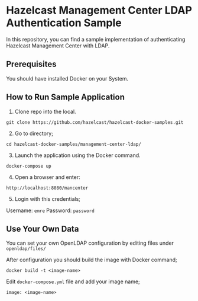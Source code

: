 <h1>Hazelcast Management Center LDAP Authentication Sample</h1>

In this repository, you can find a sample implementation of authenticating Hazelcast Management Center with LDAP.

<h2>Prerequisites</h2>

You should have installed Docker on your System.

<h2>How to Run Sample Application</h2>

1. Clone repo into the local.
 
 `git clone https://github.com/hazelcast/hazelcast-docker-samples.git`

2. Go to directory;

`cd hazelcast-docker-samples/management-center-ldap/`

3. Launch the application using the Docker command. 

`docker-compose up`

4. Open a browser and enter:
 
 `http://localhost:8080/mancenter`

5. Login with this credentials;

Username: `emre` Password: `password`


<h2>Use Your Own Data</h2>

You can set your own OpenLDAP configuration by editing files under `openldap/files/`

After configuration you should build the image with Docker command;

`docker build -t <image-name>`

Edit `docker-compose.yml` file and add your image name;
 
 `image: <image-name>`
